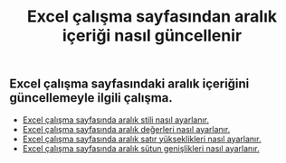 ﻿---
title: Excel çalışma sayfasından aralık içeriği nasıl güncellenir
second_title: Aspose.Cells Cloud Documen
linktitle: Güncelleme
type: docs
url: /tr/ranges/update/
keywords: How to update range content from an Excel worksheet
description: Aspose.Cells Cloud REST API, Excel Çalışma Sayfasından aralık içeriğini güncellemeyi destekler. SDK, çeşitli geliştirme dillerini destekler. Bunlara Android, C#, Go, Java, NodeJS, Perl, PHP, Python, Ruby ve swift dahildir
weight: 20
kwords: Excel, Office Bulut, REST API, Elektronik Tablo, PDF, CSV, Json, Markdown, Excel çalışma sayfasından aralık içeriği nasıl güncellenir
---
## Excel çalışma sayfasındaki aralık içeriğini güncellemeyle ilgili çalışma.


- [Excel çalışma sayfasında aralık stili nasıl ayarlanır.](/cells/tr/ranges/update/style/) 
- [Excel çalışma sayfasında aralık değerleri nasıl ayarlanır.](/cells/tr/ranges/update/values/) 
- [Excel çalışma sayfasında aralık satır yükseklikleri nasıl ayarlanır.](/cells/tr/ranges/update/row-height/) 
- [Excel çalışma sayfasında aralık sütun genişlikleri nasıl ayarlanır.](/cells/tr/ranges/update/column-width/) 
